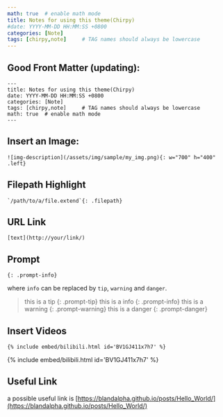 ```yaml
---
math: true  # enable math mode
title: Notes for using this theme(Chirpy)
#date: YYYY-MM-DD HH:MM:SS +0800
categories: [Note]
tags: [chirpy,note]     # TAG names should always be lowercase
---
```


## Good Front Matter (updating):

```
---
title: Notes for using this theme(Chirpy)
date: YYYY-MM-DD HH:MM:SS +0800
categories: [Note]
tags: [chirpy,note]     # TAG names should always be lowercase
math: true  # enable math mode
---
```

## Insert an Image:
```
![img-description](/assets/img/sample/my_img.png){: w="700" h="400" .left}
```

## Filepath Highlight
```
`/path/to/a/file.extend`{: .filepath}
```

## URL Link
```
[text](http://your/link/)
```

## Prompt
```
{: .prompt-info}
```
where `info` can be replaced by `tip`, `warning` and `danger`.
> this is a tip
{: .prompt-tip}
> this is a info
{: .prompt-info}
> this is a warning
{: .prompt-warning}
> this is a danger
{: .prompt-danger}

## Insert Videos
```
{% include embed/bilibili.html id='BV1GJ411x7h7' %}
```
{% include embed/bilibili.html id='BV1GJ411x7h7' %}

## Useful Link
a possible useful link is [https://blandalpha.github.io/posts/Hello_World/](https://blandalpha.github.io/posts/Hello_World/)
